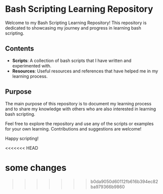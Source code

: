 # Bash Scripting Learning Repository

Welcome to my Bash Scripting Learning Repository! This repository is dedicated to showcasing my journey and progress in learning bash scripting.

## Contents

- **Scripts**: A collection of bash scripts that I have written and experimented with.
- **Resources**: Useful resources and references that have helped me in my learning process.

## Purpose

The main purpose of this repository is to document my learning process and to share my knowledge with others who are also interested in learning bash scripting.

Feel free to explore the repository and use any of the scripts or examples for your own learning. Contributions and suggestions are welcome!

Happy scripting!

<<<<<<< HEAD

some changes
=======
>>>>>>> b0da9050d60112fb616b394ec82ba979366b9860
